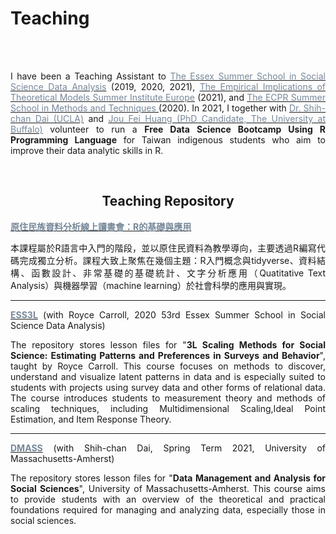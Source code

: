 # Teaching



<br/><br/>

<div style="text-align: justify">

I have been a Teaching Assistant to [<span style="color:#778899">The Essex Summer School in Social Science Data Analysis</span>](https://essexsummerschool.com/) (2019, 2020, 2021),  [<span style="color:#778899">The Empirical Implications of Theoretical Models Summer Institute Europe</span>](https://www.sowi.uni-mannheim.de/eitm/) (2021), and  [<span style="color:#778899">The ECPR Summer School in Methods and Techniques </span>](https://ecpr.eu/SummerSchool) (2020).  In 2021, I together with [<span style="color:#778899"> Dr. Shih-chan Dai (UCLA)</span>](https://polsci.umass.edu/people/shih-chan-dai) and [<span style="color:#778899">Jou Fei Huang (PhD Candidate, The University at Buffalo)</span>](https://joufeihuang.weebly.com/) volunteer to run a **Free Data Science Bootcamp Using R Programming Language** for Taiwan indigenous students who aim to improve their data analytic skills in R. 
</div>


<br/>

<div style="text-align: center">

## Teaching Repository

</div>


<div style="text-align: justify">


__[<span style="color:#778899">**原住民族資料分析線上讀書會：R的基礎與應用**</span>](https://davidycliao.github.io/2021/07/databoot-camp/)__ 

本課程屬於R語言中入門的階段，並以原住民資料為教學導向，主要透過R編寫代碼完成獨立分析。課程大致上聚焦在幾個主題：R入門概念與tidyverse、資料結構、函數設計、非常基礎的基礎統計、文字分析應用（Quatitative Text Analysis）與機器學習（machine learning）於社會科學的應用與實現。

</div>


---


<div style="text-align: justify">

**[<span style="color:#778899">**ESS3L**</span>](https://github.com/davidycliao/2020-ESS3L)** (with Royce Carroll, 2020 53rd Essex Summer School in Social Science Data Analysis) 

The repository stores lesson files for "**3L Scaling Methods for Social Science: Estimating Patterns and Preferences in Surveys and Behavior**", taught by Royce Carroll. This course focuses on methods to discover, understand and visualize latent patterns in data and is especially suited to students with projects using survey data and other forms of relational data. The course introduces students to measurement theory and methods of scaling techniques, including Multidimensional Scaling,Ideal Point Estimation, and Item Response Theory. 

</div>

----


<div style="text-align: justify">

__[<span style="color:#778899">**DMASS**</span>](https://github.com/davidycliao/DMASS)__ (with Shih-chan Dai, Spring Term 2021, University of Massachusetts-Amherst) 

The repository stores lesson files for "**Data Management and Analysis for Social Sciences**", University of Massachusetts-Amherst. This course aims to provide students with an overview of the theoretical and practical foundations required for managing and analyzing data, especially those in social sciences.

</div>
